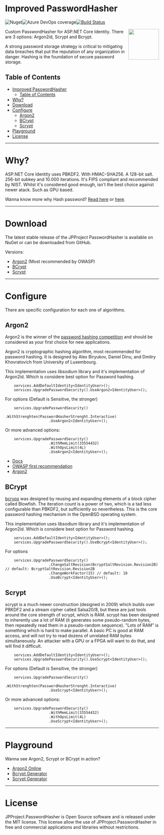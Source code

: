
# Improved PasswordHasher
![Nuget](https://img.shields.io/nuget/v/JpProject.AspNetCore.PasswordHasher.Argon2)![Azure DevOps coverage](https://img.shields.io/azure-devops/coverage/brunohbrito/PasswordHasher/9)[![Build Status](https://dev.azure.com/brunohbrito/PasswordHasher/_apis/build/status/brunohbrito.JPProject.AspNetCore.PasswordHasher?branchName=master)](https://dev.azure.com/brunohbrito/PasswordHasher/_build/latest?definitionId=9&branchName=master)

<img align="right" width="100px" src="https://jpproject.blob.core.windows.net/images/helldog.png" />
Custom PasswordHasher for ASP.NET Core Identity. There are 3 options: Argon2id, Scrypt and Bcrypt.

A strong password storage strategy is critical to mitigating data breaches that put the reputation of any organization in danger. Hashing is the foundation of secure password storage.

## Table of Contents ##

- [Improved PasswordHasher](#improved-passwordhasher)
  - [Table of Contents](#table-of-contents)
- [Why?](#why)
- [Download](#download)
- [Configure](#configure)
  - [Argon2](#argon2)
  - [BCrypt](#bcrypt)
  - [Scrypt](#scrypt)
- [Playground](#playground)
- [License](#license)

------------------

# Why? #

ASP.NET Core Identity uses PBKDF2. With HMAC-SHA256. A 128-bit salt. 256-bit subkey and 10.000 iterations. It's FIPS compliant and recommended by NIST. Whilst it's considered good enough, isn't the best choice against newer atack. Such as GPU based.

Wanna know more why Hash password? [Read here](https://crackstation.net/hashing-security.htm) or [here](https://auth0.com/blog/hashing-passwords-one-way-road-to-security/).

----------------

# Download #

The latest stable release of the JPProject PasswordHasher is available on NuGet or can be downloaded from GitHub.

Versions:
* [Argon2](https://www.nuget.org/packages/JpProject.AspNetCore.PasswordHasher.Argon2/) (Most recommended by OWASP)
* [BCrypt](https://www.nuget.org/packages/JpProject.AspNetCore.PasswordHasher.Bcrypt/)
* [Scrypt](https://www.nuget.org/packages/JpProject.AspNetCore.PasswordHasher.Scrypt/)

----------------

# Configure #

There are specific configuration for each one of algorithms.

## Argon2 ##

Argon2 is the winner of the [password hashing competition](https://password-hashing.net/) and should be considered as your first choice for new applications.

Argon2 is cryptographic hashing algorithm, most recommended for password hashing. It is designed by Alex Biryukov, Daniel Dinu, and Dmitry Khovratovich from University of Luxembourg. 

This implementation uses libsodium library and it's implementation of Argon2id. Which is considere best option for Password hashing. 

```
    services.AddDefaultIdentity<IdentityUser>();
    services.UpgradePasswordSecurity().UseArgon2<IdentityUser>();
```

For options (Default is Sensitive, the stronger)

```
    services.UpgradePasswordSecurity()
                    .WithStrenghten(PasswordHasherStrenght.Interactive)
                    .UseArgon2<IdentityUser>();
```

Or more advanced options:

```
    services.UpgradePasswordSecurity()
                    .WithMemLimit(33554432)
                    .WithOpsLimit(4L)
                    .UseArgon2<IdentityUser>();
```
* [Docs](https://password-hashing.net/argon2-specs.pdf)
* [OWASP first recommendation](https://cheatsheetseries.owasp.org/cheatsheets/Password_Storage_Cheat_Sheet.html)
* [Argon2](https://tools.ietf.org/html/draft-irtf-cfrg-argon2-06)

## BCrypt ##

[bcryps](https://en.wikipedia.org/wiki/Bcrypt) was designed by reusing and expanding elements of a block cipher called Blowfish. The iteration count is a power of two, which is a tad less configurable than PBKDF2, but sufficiently so nevertheless. This is the core password hashing mechanism in the OpenBSD operating system.

This implementation uses libsodium library and it's implementation of Argon2id. Which is considere best option for Password hashing. 

```
    services.AddDefaultIdentity<IdentityUser>();
    services.UpgradePasswordSecurity().UseBcrypt<IdentityUser>();
```

For options

```
    services.UpgradePasswordSecurity()
                    .ChangeSaltRevision(BcryptSaltRevision.Revision2B) // default: BcryptSaltRevision.Revision2B
                    .ChangeWorkFactor(15) // default: 10
                    .UseBcrypt<IdentityUser>();
```


## Scrypt ##

scrypt is a much newer construction (designed in 2009) which builds over PBKDF2 and a stream cipher called Salsa20/8, but these are just tools around the core strength of scrypt, which is RAM. scrypt has been designed to inherently use a lot of RAM (it generates some pseudo-random bytes, then repeatedly read them in a pseudo-random sequence). "Lots of RAM" is something which is hard to make parallel. A basic PC is good at RAM access, and will not try to read dozens of unrelated RAM bytes simultaneously. An attacker with a GPU or a FPGA will want to do that, and will find it difficult.


```
    services.AddDefaultIdentity<IdentityUser>();
    services.UpgradePasswordSecurity().UseScrypt<IdentityUser>();
```

For options (Default is Sensitive, the stronger)

```
    services.UpgradePasswordSecurity()
                    .WithStrenghten(PasswordHasherStrenght.Interactive)
                    .UseScrypt<IdentityUser>();
```

Or more advanced options:

```
    services.UpgradePasswordSecurity()
                    .WithMemLimit(33554432)
                    .WithOpsLimit(4L)
                    .UseScrypt<IdentityUser>();
```
------------

# Playground

Wanna see Argon2, Scrypt or BCrypt in action?

* [Argon2 Online](https://argon2.online/)
* [Bcrypt Generator](https://bcrypt-generator.com/)
* [Scrypt Generator](https://scrypt-generator.com/)

---------------

# License

JPProject.PasswordHasher is Open Source software and is released under the MIT license. This license allow the use of JPProject.PasswordHasher in free and commercial applications and libraries without restrictions.

